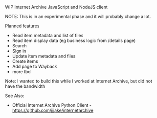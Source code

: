 WIP Internet Archive JavaScript and NodeJS client

NOTE: This is in an experimental phase and it will probably change a lot.

Planned features
- Read item metadata and list of files
- Read item display data (eg business logic from /details page)
- Search
- Sign in
- Update item metadata and files
- Create items
- Add page to Wayback
- more tbd

Note:
I wanted to build this while I worked at Internet Archive, but did not have the bandwidth

See Also:
- Official Internet Archive Python Client - https://github.com/jjjake/internetarchive
